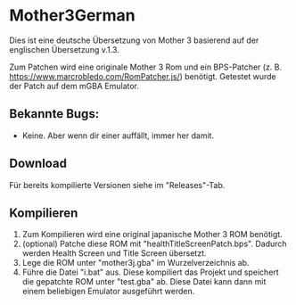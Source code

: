 # Mother3German
Dies ist eine deutsche Übersetzung von Mother 3 basierend auf der englischen Übersetzung v.1.3.

Zum Patchen wird eine originale Mother 3 Rom und ein BPS-Patcher (z. B. https://www.marcrobledo.com/RomPatcher.js/) benötigt.
Getestet wurde der Patch auf dem mGBA Emulator.

## Bekannte Bugs:
- Keine. Aber wenn dir einer auffällt, immer her damit.

## Download
Für bereits kompilierte Versionen siehe im "Releases"-Tab.

## Kompilieren
1. Zum Kompilieren wird eine original japanische Mother 3 ROM benötigt.
2. (optional) Patche diese ROM mit "healthTitleScreenPatch.bps". Dadurch werden Health Screen und Title Screen übersetzt.
3. Lege die ROM unter "mother3j.gba" im Wurzelverzeichnis ab.
4. Führe die Datei "i.bat" aus. Diese kompiliert das Projekt und speichert die gepatchte ROM unter "test.gba" ab. Diese Datei kann dann mit einem beliebigen Emulator ausgeführt werden.
